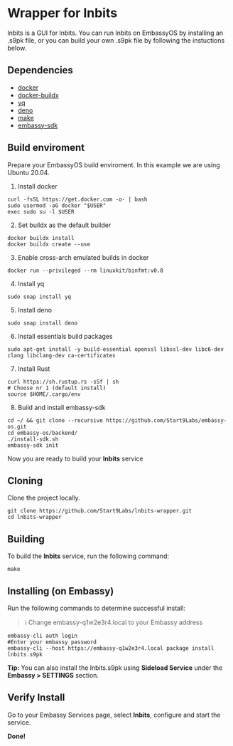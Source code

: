 # Wrapper for lnbits

lnbits is a GUI for lnbits. You can run lnbits on EmbassyOS by installing an .s9pk file, or you can build your own .s9pk file by following the instuctions below.

## Dependencies

- [docker](https://docs.docker.com/get-docker)
- [docker-buildx](https://docs.docker.com/buildx/working-with-buildx/)
- [yq](https://mikefarah.gitbook.io/yq)
- [deno](https://deno.land/)
- [make](https://www.gnu.org/software/make/)
- [embassy-sdk](https://github.com/Start9Labs/embassy-os/tree/master/backend)

## Build enviroment
Prepare your EmbassyOS build enviroment. In this example we are using Ubuntu 20.04.

1. Install docker
```
curl -fsSL https://get.docker.com -o- | bash
sudo usermod -aG docker "$USER"
exec sudo su -l $USER
```
2. Set buildx as the default builder
```
docker buildx install
docker buildx create --use
```
3. Enable cross-arch emulated builds in docker
```
docker run --privileged --rm linuxkit/binfmt:v0.8
```
4. Install yq
```
sudo snap install yq
```
5. Install deno
```
sudo snap install deno
```
6. Install essentials build packages
```
sudo apt-get install -y build-essential openssl libssl-dev libc6-dev clang libclang-dev ca-certificates
```
7. Install Rust
```
curl https://sh.rustup.rs -sSf | sh
# Choose nr 1 (default install)
source $HOME/.cargo/env
```
8. Build and install embassy-sdk
```
cd ~/ && git clone --recursive https://github.com/Start9Labs/embassy-os.git
cd embassy-os/backend/
./install-sdk.sh
embassy-sdk init
```
Now you are ready to build your **lnbits** service

## Cloning

Clone the project locally. 

```
git clone https://github.com/Start9Labs/lnbits-wrapper.git
cd lnbits-wrapper
```

## Building

To build the **lnbits** service, run the following command:

```
make
```

## Installing (on Embassy)

Run the following commands to determine successful install:
> :information_source: Change embassy-q1w2e3r4.local to your Embassy address

```
embassy-cli auth login
#Enter your embassy password
embassy-cli --host https://embassy-q1w2e3r4.local package install lnbits.s9pk
```
**Tip:** You can also install the lnbits.s9pk using **Sideload Service** under the **Embassy > SETTINGS** section.
## Verify Install

Go to your Embassy Services page, select **lnbits**, configure and start the service.

**Done!** 
